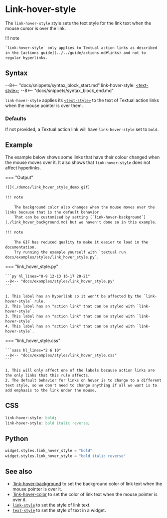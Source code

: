 # Link-hover-style

The `link-hover-style` style sets the text style for the link text when the mouse cursor is over the link.

!!! note

    `link-hover-style` only applies to Textual action links as described in the [actions guide](../../guide/actions.md#links) and not to regular hyperlinks.

## Syntax

--8<-- "docs/snippets/syntax_block_start.md"
link-hover-style: <a href="../../css_types/text_style">&lt;text-style&gt;</a>;
--8<-- "docs/snippets/syntax_block_end.md"

`link-hover-style` applies its [`<text-style>`](../../../css_types/text_style) to the text of Textual action links when the mouse pointer is over them.

### Defaults

If not provided, a Textual action link will have `link-hover-style` set to `bold`.

## Example

The example below shows some links that have their colour changed when the mouse moves over it.
It also shows that `link-hover-style` does not affect hyperlinks.

=== "Output"

    ![](./demos/link_hover_style_demo.gif)

    !!! note

        The background color also changes when the mouse moves over the links because that is the default behavior.
        That can be customised by setting [`link-hover-background`](./link_hover_background.md) but we haven't done so in this example.

    !!! note

        The GIF has reduced quality to make it easier to load in the documentation.
        Try running the example yourself with `textual run docs/examples/styles/link_hover_style.py`.

=== "link_hover_style.py"

    ```py hl_lines="8-9 12-13 16-17 20-21"
    --8<-- "docs/examples/styles/link_hover_style.py"
    ```

    1. This label has an hyperlink so it won't be affected by the `link-hover-style` rule.
    2. This label has an "action link" that can be styled with `link-hover-style`.
    3. This label has an "action link" that can be styled with `link-hover-style`.
    4. This label has an "action link" that can be styled with `link-hover-style`.

=== "link_hover_style.css"

    ```sass hl_lines="2 6 10"
    --8<-- "docs/examples/styles/link_hover_style.css"
    ```

    1. This will only affect one of the labels because action links are the only links that this rule affects.
    2. The default behavior for links on hover is to change to a different text style, so we don't need to change anything if all we want is to add emphasis to the link under the mouse.

## CSS

```sass
link-hover-style: bold;
link-hover-style: bold italic reverse;
```

## Python

```py
widget.styles.link_hover_style = "bold"
widget.styles.link_hover_style = "bold italic reverse"
```

## See also

 - [`link-hover-background](./link_hover_background.md) to set the background color of link text when the mouse pointer is over it.
 - [`link-hover-color](./link_hover_color.md) to set the color of link text when the mouse pointer is over it.
 - [`link-style`](./link_style.md) to set the style of link text.
 - [`text-style`](../text_style.md) to set the style of text in a widget.
